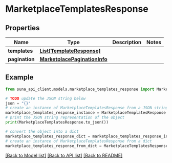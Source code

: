 # MarketplaceTemplatesResponse


## Properties

Name | Type | Description | Notes
------------ | ------------- | ------------- | -------------
**templates** | [**List[TemplateResponse]**](TemplateResponse.md) |  | 
**pagination** | [**MarketplacePaginationInfo**](MarketplacePaginationInfo.md) |  | 

## Example

```python
from suna_api_client.models.marketplace_templates_response import MarketplaceTemplatesResponse

# TODO update the JSON string below
json = "{}"
# create an instance of MarketplaceTemplatesResponse from a JSON string
marketplace_templates_response_instance = MarketplaceTemplatesResponse.from_json(json)
# print the JSON string representation of the object
print(MarketplaceTemplatesResponse.to_json())

# convert the object into a dict
marketplace_templates_response_dict = marketplace_templates_response_instance.to_dict()
# create an instance of MarketplaceTemplatesResponse from a dict
marketplace_templates_response_from_dict = MarketplaceTemplatesResponse.from_dict(marketplace_templates_response_dict)
```
[[Back to Model list]](../README.md#documentation-for-models) [[Back to API list]](../README.md#documentation-for-api-endpoints) [[Back to README]](../README.md)


